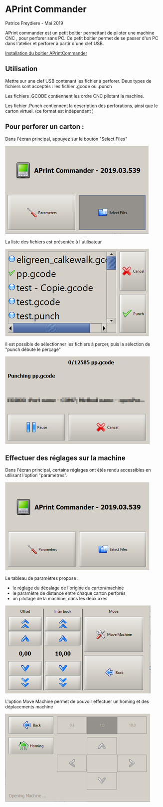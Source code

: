 # APrint Commander

Patrice Freydiere - Mai 2019

APrint commander est un petit boitier permettant de piloter une machine CNC , pour perforer sans PC. Ce petit boitier permet de se passer d'un PC dans l'atelier et perforer à partir d'une clef USB.

[Installation du boitier APrintCommander](installation.md)

## Utilisation

Mettre sur une clef USB contenant les fichier à perforer. Deux types de fichiers sont acceptés : les fichier .gcode ou .punch

Les fichiers .GCODE contiennent les ordre CNC pilotant la machine.

Les fichier .Punch contiennent la description des perforations, ainsi que le carton virtuel. (ce format est indépendant )



## Pour perforer un carton :

Dans l'écran principal, appuyez sur le bouton "Select Files"

![](sc2.png)

La liste des fichiers est présentée à l'utilisateur

![](sc3.png)

il est possible de sélectionner les fichiers à perçer, puis la sélection de "punch débute le perçage"

![](sc4.png)



## Effectuer des réglages sur la machine

Dans l'écran principal, certains réglages ont étés rendu accessibles en utilisant l'option "paramètres".

![](sc1.png)

Le tableau de paramètres propose :

- le réglage du décalage de l'origine du carton/machine
- le paramètre de distance entre chaque carton perforés
- un pilotage de la machine, dans les deux axes

![](sc5.png)

L'option Move Machine permet de pouvoir effectuer un homing et des déplacements machine

![](sc6.png)